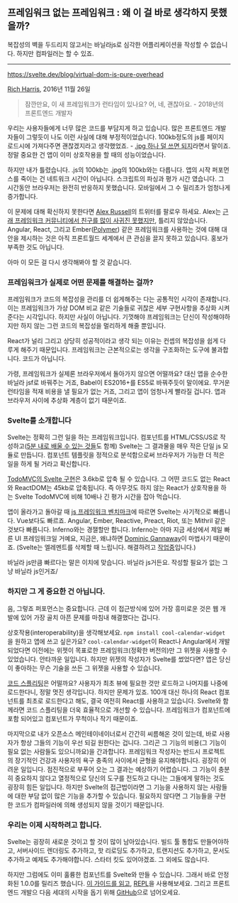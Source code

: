 ## 프레임워크 없는 프레임워크 : 왜 이 걸 바로 생각하지 못했을까?

복잡성의 벽을 두드리지 않고서는 바닐라js로 심각한 어플리케이션을 작성할 수 없습니다. 하지만 컴파일러는 할 수 있죠.

---

https://svelte.dev/blog/virtual-dom-is-pure-overhead

[Rich Harris](https://twitter.com/Rich_Harris), 2016년 11월 26일

> 잠깐만요, 이 새 프레임워크가 런타임이 있나요? 어, 네, 괜찮아요. - 2018년의 프론트엔드 개발자

우리는 사용자들에게 너무 많은 코드를 부담지게 하고 있습니다. 많은 프론트엔드 개발자들이 그렇듯이 나도 이런 사실에 대해 부정적이었습니다. 100kb정도의 js를 페이지 로드시에 가져다주면 괜찮겠지라고 생각했었죠. - [.jpg 하나 덜 쓰면 되지](https://twitter.com/miketaylr/status/227056824275333120)라면서 말이죠. 정말 중요한 건 앱이 이미 상호작용을 할 때의 성능이었습니다.

하지만 내가 틀렸습니다. .js의 100kb는 .jpg의 100kb와는 다릅니다. 앱의 시작 퍼포먼스를 죽이는 건 네트워크 시간이 아닙니다. 스크립트의 파싱과 평가 시간 였습니다. 그 시간동안 브라우저는 완전히 반응하지 못했습니다. 모바일에서 그 수 밀리초가 엄청나게 증가합니다.

이 문제에 대해 확신하지 못한다면 [Alex Russell](https://twitter.com/slightlylate)의 트위터를 팔로우 하세요. Alex는 [근래 프레임워크 커뮤니티에서 친구를 많이 사귀진 못했지만](https://twitter.com/slightlylate/status/728355959022587905), 틀리지 않았습니다. Angular, React, 그리고 Ember([Polymer](https://polymer-library.polymer-project.org/3.0/docs/devguide/feature-overview)) 같은 프레임워크를 사용하는 것에 대해 대안을 제시하는 것은 아직 프론트월드 세계에서 큰 관심을 끌지 못하고 있습니다. 홍보가 부족한 것도 아닙니다.

아마 이 모든 걸 다시 생각해봐야 할 것 같습니다.

### 프레임워크가 실제로 어떤 문제를 해결하는 걸까?

프레임워크가 코드의 복잡성을 관리를 더 쉽게해주는 다는 공통적인 시각이 존재합니다. 이는 프레임워크가 가상 DOM 비교 같은 기술들로 귀찮은 세부 구현사항을 추상화 시켜준다는 시각입니다. 하지만 사실이 아닙니다. 기껏해야 프레임워크는 단신이 작성해야하지만 하지 않는 그런 코드의 복잡성을 멀리하게 해줄 뿐입니다.

React가 널리 그리고 상당히 성공적이라고 생각 되는 이유는 컨셉의 복잡성을 쉽게 다루게 해주기 때문입니다. 프레임워크는 근본적으로는 생각을 구조화하는 도구에 불과합니다. 코드가 아닙니다.

가령, 프레임워크가 실제론 브라우저에서 돌아가지 않으면 어떨까요? 대신 앱을 순수한 바닐라 jsf로 바꿔주는 거죠, Babel이 ES2016+를 ES5로 바꿔주듯이 말이에요. 무거운 런타임을 적재 비용을 낼 필요가 없는 거죠, 그리고 앱이 엄청나게 빨라질 겁니다. 앱과 브라우저 사이에 추상화 계층이 없기 때문이죠.

### Svelte를 소개합니다

Svelte는 정확히 그런 일을 하는 프레임워크입니다. 컴포넌트를 HTML/CSS/JS로 작성하고([5분 내로 배울 수 있는 것들](https://v2.svelte.dev/guide)도 함께) Svelte는 그 결과물을 매우 작은 단일 js 모듈로 만듭니다. 컴포넌트 템플릿을 정적으로 분석함으로써 브라우저가 가능한 더 적은 일을 하게 될 거라고 확신합니다.

[TodoMVC의 Svelte 구현](https://svelte-todomvc.surge.sh/)은 3.6kb로 압축 될 수 있습니다. 그 어떤 코드도 없는 React와 ReactDOM는 45kb로 압축됩니다. 즉 아무것도 하지 않는 React가 상호작용을 하는 Svelte TodoMVC에 비해 10배나 긴 평가 시간을 잡아 먹습니다.

앱이 올라가고 돌아갈 때 [js 프레임워크 벤치마크](https://github.com/krausest/js-framework-benchmark)에 따르면 Svelte는 사기적으로 빠릅니다. Vue보다도 빠르죠. Angular, Ember, Reactive, Preact, Riot, 또는 Mithril 같은 것보다 빠릅니다. Inferno와는 경잴할만 합니다. Inferno는 아마 지금 세상에서 제일 빠른 UI 프레임워크일 거예요, 지금은, 왜냐하면 [Dominic Gannaway](https://twitter.com/trueadm)이 마법사기 때문이죠. (Svelte는 엘레멘트를 삭제할 때 느립니다. 해결하려고 [작업중](https://github.com/sveltejs/svelte/issues/26)입니다.)

바닐라 js만큼 빠르다는 말은 이치에 맞습니다. 바닐라 js거든요. 작성할 필요가 없는 그냥 바닐라 js인거죠/

### 하지만 그 게 중요한 건 아닙니다.

음, 그렇죠 퍼포먼스는 중요합니다. 근데 이 접근방식에 있어 가장 흥미로운 것은 웹 개발에 있어 가장 골치 아픈 문제를 마침내 해결했다는 겁니다.

상호작용(interoperability)을 생각해보세요. `npm install cool-calendar-widget`을 원하고 앱에 쓰고 싶은가요? `cool-calendar-widget`이 React나 Angular에서 개발 되었다면 이전에는 위젯이 목표로한 프레임워크(정확한 버전의)만 그 위젯을 사용할 수 있었습니다. 안타까운 일입니다. 하지만 위젯의 작성자가 Svelte를 썼었다면? 앱은 당신이 좋아하는 무슨 기술을 쓰든 그 위젯을 사용할 수 있습니다.

[코드 스플리팅](https://twitter.com/samccone/status/797528710085652480)은 어떨까요? 사용자가 최초 뷰에 필요한 것만 로드하고 나머지를 나중에 로드한다니, 정말 멋진 생각입니다. 하지만 문제가 있죠. 100개 대신 하나의 React 컴포넌트를 최초로 로드한다고 해도, 결국 여전히 React를 사용하고 있습니다. Svelte와 함께라면 코드 스플리팅을 더욱 효율적으로 개선할 수 있습니다. 프레임워크가 컴포넌트에 포함 되어있고 컴포넌트가 무척이나 작기 때문이죠.

마지막으로 내가 오픈소스 메인테이네이너로서 간간히 씨름해온 것이 있는데, 바로 사용자가 항상 그들의 기능이 우선 되길 원한다는 겁니다. 그리곤 그 기능의 비용(그 기능이 필요 없는 사람들도 있으니까요)을 간과합니다. 프레임워크 작성자는 반드시 프로젝트의 장기적인 건강과 사용자의 욕구 충족의 사이에서 균형을 유지해야합니다. 굉장히 어려운 일입니다. 점진적으로 부푸어 오는 그 결과는 예상하기 어렵습니다. 그 기능이 충분히 중요하지 않다고 열정적으로 당신의 도구를 전도하고 다니는 그들에게 말하는 것도 굉장히 힘든 일입니다. 하지만 Svelte의 접근법이라면 그 기능을 사용하지 않는 사람들에 대한 부담 없이 많은 기능을 추가할 수 있습니다. 필요하지 않다면 그 기능들을 구현한 코드가 컴파일러에 의해 생성되지 않을 것이기 때문입니다.

### 우리는 이제 시작하려고 합니다.

Svelte는 굉장히 새로운 것이고 할 것이 많이 남아있습니다. 빌드 툴 통합도 만들어야하고, 서버사이드 렌더링도 추가하고, 핫 리로딩도 추가하고, 트랜지션도 추가하고, 문서도 추가하고 예제도 추가해야합니다. 스타터 킷도 있어야겠죠. 그 외에도 많습니다.

하지만 그럼에도 이미 훌륭한 컴포넌트를 Svelte와 만들 수 있습니다. 그래서 바로 안정화된 1.0.0를 릴리즈 했습니다. [이 가이드를 읽고](https://v2.svelte.dev/guide), [REPL](https://svelte.dev/repl/hello-world?version=3.44.3)을 사용해보세요. 그리고 프론트엔드 개발으 다음 세대의 시작을 돕기 위해 [GitHub](https://github.com/sveltejs/svelte)으로 넘어오세요.
